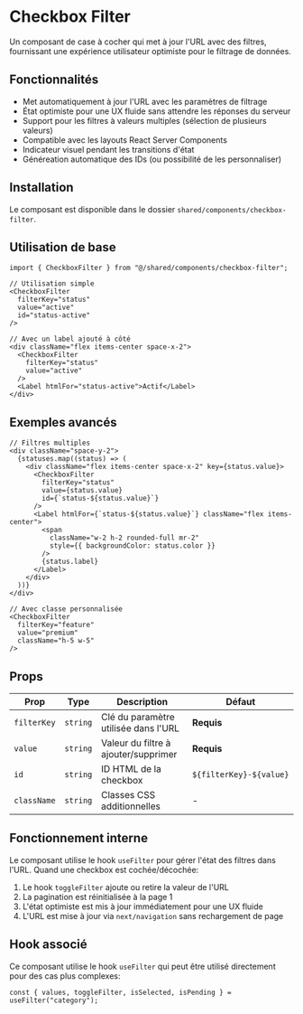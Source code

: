 # Checkbox Filter

Un composant de case à cocher qui met à jour l'URL avec des filtres, fournissant une expérience utilisateur optimiste pour le filtrage de données.

## Fonctionnalités

- Met automatiquement à jour l'URL avec les paramètres de filtrage
- État optimiste pour une UX fluide sans attendre les réponses du serveur
- Support pour les filtres à valeurs multiples (sélection de plusieurs valeurs)
- Compatible avec les layouts React Server Components
- Indicateur visuel pendant les transitions d'état
- Généreation automatique des IDs (ou possibilité de les personnaliser)

## Installation

Le composant est disponible dans le dossier `shared/components/checkbox-filter`.

## Utilisation de base

```tsx
import { CheckboxFilter } from "@/shared/components/checkbox-filter";

// Utilisation simple
<CheckboxFilter
  filterKey="status"
  value="active"
  id="status-active"
/>

// Avec un label ajouté à côté
<div className="flex items-center space-x-2">
  <CheckboxFilter
    filterKey="status"
    value="active"
  />
  <Label htmlFor="status-active">Actif</Label>
</div>
```

## Exemples avancés

```tsx
// Filtres multiples
<div className="space-y-2">
  {statuses.map((status) => (
    <div className="flex items-center space-x-2" key={status.value}>
      <CheckboxFilter
        filterKey="status"
        value={status.value}
        id={`status-${status.value}`}
      />
      <Label htmlFor={`status-${status.value}`} className="flex items-center">
        <span
          className="w-2 h-2 rounded-full mr-2"
          style={{ backgroundColor: status.color }}
        />
        {status.label}
      </Label>
    </div>
  ))}
</div>

// Avec classe personnalisée
<CheckboxFilter
  filterKey="feature"
  value="premium"
  className="h-5 w-5"
/>
```

## Props

| Prop        | Type     | Description                          | Défaut                  |
| ----------- | -------- | ------------------------------------ | ----------------------- |
| `filterKey` | `string` | Clé du paramètre utilisée dans l'URL | **Requis**              |
| `value`     | `string` | Valeur du filtre à ajouter/supprimer | **Requis**              |
| `id`        | `string` | ID HTML de la checkbox               | `${filterKey}-${value}` |
| `className` | `string` | Classes CSS additionnelles           | -                       |

## Fonctionnement interne

Le composant utilise le hook `useFilter` pour gérer l'état des filtres dans l'URL. Quand une checkbox est cochée/décochée:

1. Le hook `toggleFilter` ajoute ou retire la valeur de l'URL
2. La pagination est réinitialisée à la page 1
3. L'état optimiste est mis à jour immédiatement pour une UX fluide
4. L'URL est mise à jour via `next/navigation` sans rechargement de page

## Hook associé

Ce composant utilise le hook `useFilter` qui peut être utilisé directement pour des cas plus complexes:

```tsx
const { values, toggleFilter, isSelected, isPending } = useFilter("category");
```
